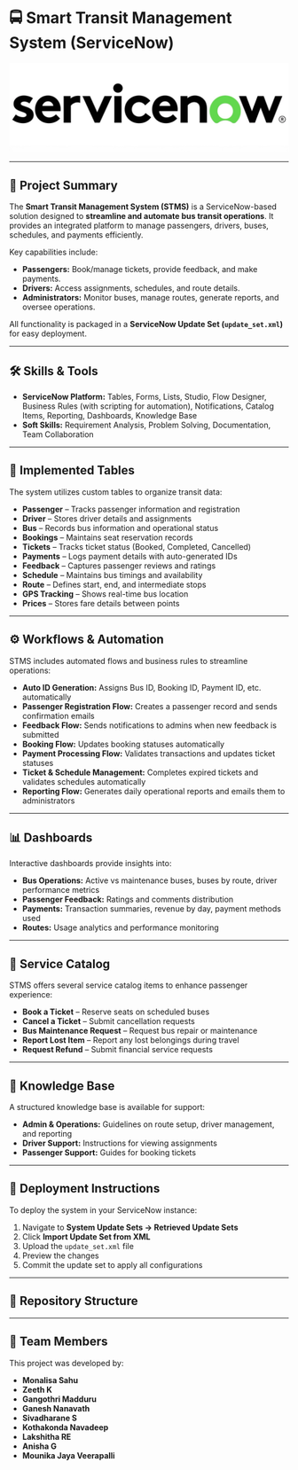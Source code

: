 # 🚍 Smart Transit Management System (ServiceNow)

![ServiceNow Logo](Screenshots/ServiceNow_Logo.jpg)

---

## 📌 Project Summary
The **Smart Transit Management System (STMS)** is a ServiceNow-based solution designed to **streamline and automate bus transit operations**. It provides an integrated platform to manage passengers, drivers, buses, schedules, and payments efficiently.  

Key capabilities include:  
- **Passengers:** Book/manage tickets, provide feedback, and make payments.  
- **Drivers:** Access assignments, schedules, and route details.  
- **Administrators:** Monitor buses, manage routes, generate reports, and oversee operations.  

All functionality is packaged in a **ServiceNow Update Set (`update_set.xml`)** for easy deployment.

---

## 🛠️ Skills & Tools
- **ServiceNow Platform:** Tables, Forms, Lists, Studio, Flow Designer, Business Rules (with scripting for automation), Notifications, Catalog Items, Reporting, Dashboards, Knowledge Base  
- **Soft Skills:** Requirement Analysis, Problem Solving, Documentation, Team Collaboration  

---

## 📂 Implemented Tables
The system utilizes custom tables to organize transit data:  
- **Passenger** – Tracks passenger information and registration  
- **Driver** – Stores driver details and assignments  
- **Bus** – Records bus information and operational status  
- **Bookings** – Maintains seat reservation records  
- **Tickets** – Tracks ticket status (Booked, Completed, Cancelled)  
- **Payments** – Logs payment details with auto-generated IDs  
- **Feedback** – Captures passenger reviews and ratings  
- **Schedule** – Maintains bus timings and availability  
- **Route** – Defines start, end, and intermediate stops  
- **GPS Tracking** – Shows real-time bus location  
- **Prices** – Stores fare details between points  

---

## ⚙️ Workflows & Automation
STMS includes automated flows and business rules to streamline operations:  
- **Auto ID Generation:** Assigns Bus ID, Booking ID, Payment ID, etc. automatically  
- **Passenger Registration Flow:** Creates a passenger record and sends confirmation emails  
- **Feedback Flow:** Sends notifications to admins when new feedback is submitted  
- **Booking Flow:** Updates booking statuses automatically  
- **Payment Processing Flow:** Validates transactions and updates ticket statuses  
- **Ticket & Schedule Management:** Completes expired tickets and validates schedules automatically  
- **Reporting Flow:** Generates daily operational reports and emails them to administrators  

---

## 📊 Dashboards
Interactive dashboards provide insights into:  
- **Bus Operations:** Active vs maintenance buses, buses by route, driver performance metrics  
- **Passenger Feedback:** Ratings and comments distribution  
- **Payments:** Transaction summaries, revenue by day, payment methods used  
- **Routes:** Usage analytics and performance monitoring  

---

## 📑 Service Catalog
STMS offers several service catalog items to enhance passenger experience:  
- **Book a Ticket** – Reserve seats on scheduled buses  
- **Cancel a Ticket** – Submit cancellation requests  
- **Bus Maintenance Request** – Request bus repair or maintenance  
- **Report Lost Item** – Report any lost belongings during travel  
- **Request Refund** – Submit financial service requests  

---

## 📖 Knowledge Base
A structured knowledge base is available for support:  
- **Admin & Operations:** Guidelines on route setup, driver management, and reporting  
- **Driver Support:** Instructions for viewing assignments  
- **Passenger Support:** Guides for booking tickets  

---

## 🚀 Deployment Instructions
To deploy the system in your ServiceNow instance:  
1. Navigate to **System Update Sets → Retrieved Update Sets**  
2. Click **Import Update Set from XML**  
3. Upload the `update_set.xml` file  
4. Preview the changes  
5. Commit the update set to apply all configurations  

---

## 📂 Repository Structure

---

## 👥 Team Members
This project was developed by:

- **Monalisa Sahu**  
- **Zeeth K**  
- **Gangothri Madduru**  
- **Ganesh Nanavath**  
- **Sivadharane S**  
- **Kothakonda Navadeep**  
- **Lakshitha RE**  
- **Anisha G**  
- **Mounika Jaya Veerapalli**

